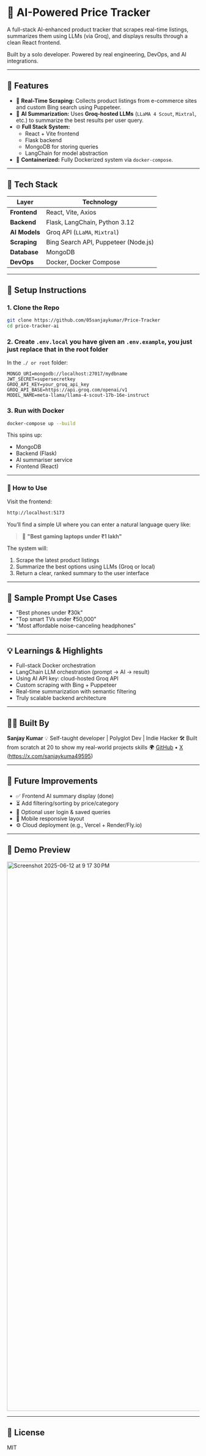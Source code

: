 # 🛒 AI-Powered Price Tracker

A full-stack AI-enhanced product tracker that scrapes real-time listings, summarizes them using LLMs (via Groq), and displays results through a clean React frontend.

Built by a solo developer. Powered by real engineering, DevOps, and AI integrations.

---

## 🚀 Features

- 🔎 **Real-Time Scraping:** Collects product listings from e-commerce sites and custom Bing search using Puppeteer.
- 🤖 **AI Summarization:** Uses **Groq-hosted LLMs** (`LLaMA 4 Scout`, `Mixtral`, etc.) to summarize the best results per user query.
- 🌐 **Full Stack System:**
  - React + Vite frontend
  - Flask backend
  - MongoDB for storing queries
  - LangChain for model abstraction
- 🐳 **Containerized:** Fully Dockerized system via `docker-compose`.

---

## 🧠 Tech Stack

| Layer          | Technology                          |
|----------------|-------------------------------------|
| **Frontend**   | React, Vite, Axios                  |
| **Backend**    | Flask, LangChain, Python 3.12       |
| **AI Models**  | Groq API (`LLaMA`, `Mixtral`)       |
| **Scraping**   | Bing Search API, Puppeteer (Node.js)|
| **Database**   | MongoDB                             |
| **DevOps**     | Docker, Docker Compose              |

---

## 🧰 Setup Instructions

### 1. Clone the Repo

```bash
git clone https://github.com/05sanjaykumar/Price-Tracker
cd price-tracker-ai
````

### 2. Create `.env.local` you have given an `.env.example`, you just just replace that in the root folder

In the `./ or root` folder:

```env
MONGO_URI=mongodb://localhost:27017/mydbname
JWT_SECRET=supersecretkey
GROQ_API_KEY=your_groq_api_key
GROQ_API_BASE=https://api.groq.com/openai/v1
MODEL_NAME=meta-llama/llama-4-scout-17b-16e-instruct
```


### 3. Run with Docker

```bash
docker-compose up --build
```

This spins up:

* MongoDB
* Backend (Flask)
* AI summariser service
* Frontend (React)

---

### 🧪 How to Use

Visit the frontend:

```bash
http://localhost:5173
```

You’ll find a simple UI where you can enter a natural language query like:

> 💬 **"Best gaming laptops under ₹1 lakh"**

The system will:

1. Scrape the latest product listings
2. Summarize the best options using LLMs (Groq or local)
3. Return a clear, ranked summary to the user interface

---

## 🧪 Sample Prompt Use Cases

* "Best phones under ₹30k"
* "Top smart TVs under ₹50,000"
* "Most affordable noise-canceling headphones"

---

## 💡 Learnings & Highlights

* Full-stack Docker orchestration
* LangChain LLM orchestration (prompt → AI → result)
* Using AI API key: cloud-hosted Groq API
* Custom scraping with Bing + Puppeteer
* Real-time summarization with semantic filtering
* Truly scalable backend architecture

---

## 👨‍💻 Built By

**Sanjay Kumar**
💡 Self-taught developer | Polyglot Dev | Indie Hacker
🛠️ Built from scratch at 20 to show my real-world projects skills
🌍 [GitHub](https://github.com/yourusername) • [X](#) (https://x.com/sanjaykuma49595)

---

## 🧠 Future Improvements

* ✅ Frontend AI summary display (done)
* ⏳ Add filtering/sorting by price/category
* 💾 Optional user login & saved queries
* 📱 Mobile responsive layout
* ⚙️ Cloud deployment (e.g., Vercel + Render/Fly.io)

---

## 📸 Demo Preview 

<img width="1435" alt="Screenshot 2025-06-12 at 9 17 30 PM" src="https://github.com/user-attachments/assets/34685183-002b-4bf0-9fad-eca5516b458d" />

---

## 📄 License

MIT

